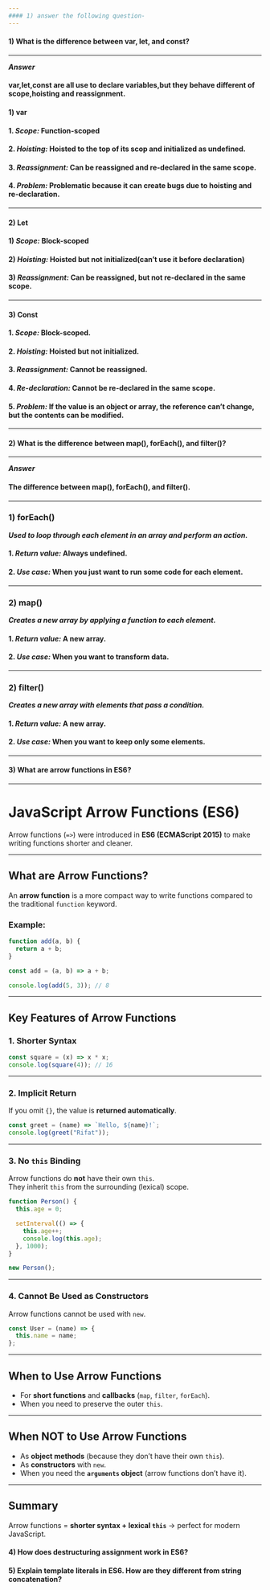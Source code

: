 ```yaml
---
#### 1) answer the following question-
---
```


#### 1) What is the difference between var, let, and const?

---

**_Answer_**

#### var,let,const are all use to declare variables,but they behave different of scope,hoisting and reassignment.

#### 1) var

#### 1. **_Scope:_** Function-scoped

#### 2. **_Hoisting:_** Hoisted to the top of its scop and initialized as undefined.

#### 3. **_Reassignment:_** Can be reassigned and re-declared in the same scope.

#### 4. **_Problem:_** Problematic because it can create bugs due to hoisting and re-declaration.

---

#### 2) Let

#### 1) **_Scope:_** Block-scoped

#### 2) **_Hoisting:_** Hoisted but not initialized(can’t use it before declaration)

#### 3) **_Reassignment:_** Can be reassigned, but not re-declared in the same scope.

---

#### 3) Const

#### 1. **_Scope:_** Block-scoped.

#### 2. **_Hoisting:_** Hoisted but not initialized.

#### 3. **_Reassignment:_** Cannot be reassigned.

#### 4. **_Re-declaration:_** Cannot be re-declared in the same scope.

#### 5. **_Problem:_** If the value is an object or array, the reference can’t change, but the contents can be modified.

---

#### 2) What is the difference between map(), forEach(), and filter()?

---

**_Answer_**

#### The difference between map(), forEach(), and filter().

---

### 1) forEach()

**_Used to loop through each element in an array and perform an action._**

#### 1. **_Return value:_** Always undefined.

#### 2. **_Use case:_** When you just want to run some code for each element.

---

### 2) map()

**_Creates a new array by applying a function to each element._**

#### 1. **_Return value:_** A new array.

#### 2. **_Use case:_** When you want to transform data.

---

### 2) filter()

**_Creates a new array with elements that pass a condition._**

#### 1. **_Return value:_** A new array.

#### 2. **_Use case:_** When you want to keep only some elements.

---

#### 3) What are arrow functions in ES6?

---

# JavaScript Arrow Functions (ES6)

Arrow functions (`=>`) were introduced in **ES6 (ECMAScript 2015)** to make writing functions shorter and cleaner.

---

## What are Arrow Functions?

An **arrow function** is a more compact way to write functions compared to the traditional `function` keyword.

### Example:

```js
function add(a, b) {
  return a + b;
}

const add = (a, b) => a + b;

console.log(add(5, 3)); // 8
```

---

## Key Features of Arrow Functions

### 1. Shorter Syntax

```js
const square = (x) => x * x;
console.log(square(4)); // 16
```

---

### 2. Implicit Return

If you omit `{}`, the value is **returned automatically**.

```js
const greet = (name) => `Hello, ${name}!`;
console.log(greet("Rifat"));
```

---

### 3. No `this` Binding

Arrow functions do **not** have their own `this`.  
They inherit `this` from the surrounding (lexical) scope.

```js
function Person() {
  this.age = 0;

  setInterval(() => {
    this.age++;
    console.log(this.age);
  }, 1000);
}

new Person();
```

---

### 4. Cannot Be Used as Constructors

Arrow functions cannot be used with `new`.

```js
const User = (name) => {
  this.name = name;
};
```

---

## When to Use Arrow Functions

- For **short functions** and **callbacks** (`map`, `filter`, `forEach`).
- When you need to preserve the outer `this`.

---

## When NOT to Use Arrow Functions

- As **object methods** (because they don’t have their own `this`).
- As **constructors** with `new`.
- When you need the **`arguments` object** (arrow functions don’t have it).

---

## Summary

Arrow functions = **shorter syntax + lexical `this`** → perfect for modern JavaScript.

#### 4) How does destructuring assignment work in ES6?

#### 5) Explain template literals in ES6. How are they different from string concatenation?
